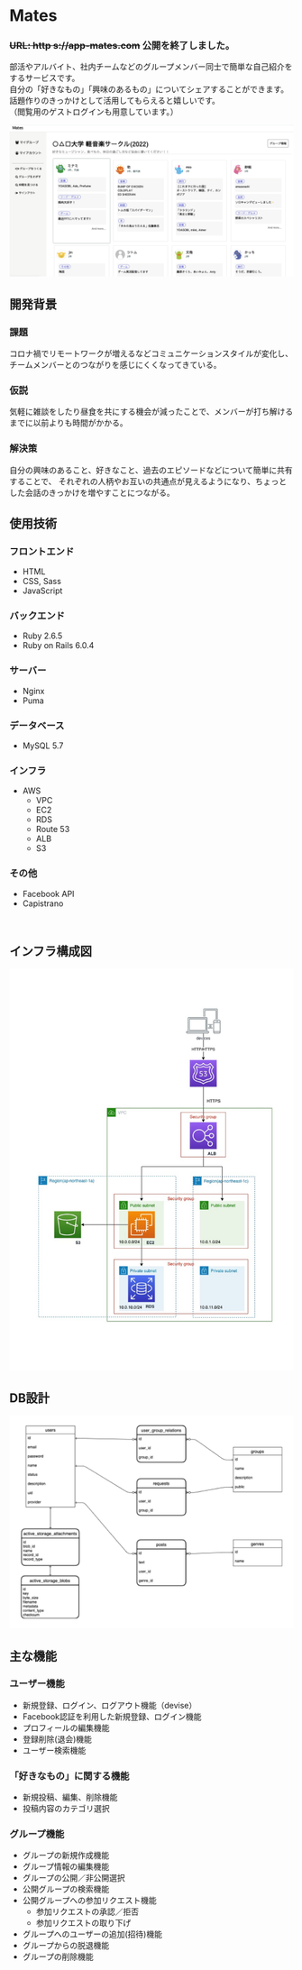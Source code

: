 # Mates
### ~~URL: http s://app-mates.com~~ 公開を終了しました。
部活やアルバイト、社内チームなどのグループメンバー同士で簡単な自己紹介をするサービスです。<br>
自分の「好きなもの」「興味のあるもの」についてシェアすることができます。<br>
話題作りのきっかけとして活用してもらえると嬉しいです。<br>
（閲覧用のゲストログインも用意しています。）<br>

![image](./image_ui.png)
<br>

## 開発背景
### 課題
コロナ禍でリモートワークが増えるなどコミュニケーションスタイルが変化し、
チームメンバーとのつながりを感じにくくなってきている。<br>
### 仮説
気軽に雑談をしたり昼食を共にする機会が減ったことで、メンバーが打ち解けるまでに以前よりも時間がかかる。<br>

### 解決策
自分の興味のあること、好きなこと、過去のエピソードなどについて簡単に共有することで、
それぞれの人柄やお互いの共通点が見えるようになり、ちょっとした会話のきっかけを増やすことにつながる。
<br>

## 使用技術
### フロントエンド
* HTML
* CSS, Sass
* JavaScript

### バックエンド
* Ruby 2.6.5
* Ruby on Rails 6.0.4

### サーバー
* Nginx
* Puma

### データベース
* MySQL 5.7

### インフラ
* AWS
  * VPC
  * EC2
  * RDS
  * Route 53
  * ALB
  * S3

### その他
* Facebook API
* Capistrano
<br>

## インフラ構成図
![aws](./image_aws.jpg)
<br>

## DB設計
![db](./image_er.jpeg)
<br>

## 主な機能
### ユーザー機能
* 新規登録、ログイン、ログアウト機能（devise）
* Facebook認証を利用した新規登録、ログイン機能
* プロフィールの編集機能
* 登録削除(退会)機能
* ユーザー検索機能

### 「好きなもの」に関する機能
* 新規投稿、編集、削除機能
* 投稿内容のカテゴリ選択

### グループ機能
* グループの新規作成機能
* グループ情報の編集機能
* グループの公開／非公開選択
* 公開グループの検索機能
* 公開グループへの参加リクエスト機能
  * 参加リクエストの承認／拒否
  * 参加リクエストの取り下げ
* グループへのユーザーの追加(招待)機能
* グループからの脱退機能
* グループの削除機能